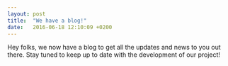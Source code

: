 ```yaml
---
layout: post
title:  "We have a blog!"
date:   2016-06-18 12:10:09 +0200
---
```

Hey folks, we now have a blog to get all the updates and news to you out there.
Stay tuned to keep up to date with the development of our project!

